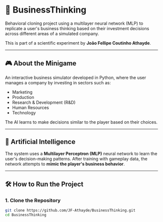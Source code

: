 # 🧠 BusinessThinking

Behavioral cloning project using a multilayer neural network (MLP) to replicate a user's business thinking based on their investment decisions across different areas of a simulated company.

This is part of a scientific experiment by **João Fellipe Coutinho Athayde**.

---

## 🎮 About the Minigame

An interactive business simulator developed in Python, where the user manages a company by investing in sectors such as:

- Marketing  
- Production  
- Research & Development (R&D)  
- Human Resources  
- Technology  

The AI learns to make decisions similar to the player based on their choices.

---

## 🧠 Artificial Intelligence

The system uses a **Multilayer Perceptron (MLP)** neural network to learn the user's decision-making patterns. After training with gameplay data, the network attempts to **mimic the player's business behavior**.

---

## 🛠️ How to Run the Project

### 1. Clone the Repository

```bash
git clone https://github.com/JF-Athayde/BusinessThinking.git
cd BusinessThinking
